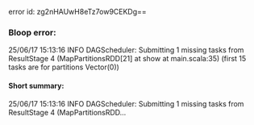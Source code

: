 error id: zg2nHAUwH8eTz7ow9CEKDg==
### Bloop error:

25/06/17 15:13:16 INFO DAGScheduler: Submitting 1 missing tasks from ResultStage 4 (MapPartitionsRDD[21] at show at main.scala:35) (first 15 tasks are for partitions Vector(0))
#### Short summary: 

25/06/17 15:13:16 INFO DAGScheduler: Submitting 1 missing tasks from ResultStage 4 (MapPartitionsRDD...